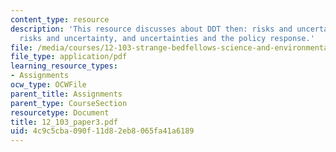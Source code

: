 ```yaml
---
content_type: resource
description: 'This resource discusses about DDT then: risks and uncertainty, DDT now:
  risks and uncertainty, and uncertainties and the policy response.'
file: /media/courses/12-103-strange-bedfellows-science-and-environmental-policy-fall-2005/4c9c5cba090f11d82eb8065fa41a6189_12_103_paper3.pdf
file_type: application/pdf
learning_resource_types:
- Assignments
ocw_type: OCWFile
parent_title: Assignments
parent_type: CourseSection
resourcetype: Document
title: 12_103_paper3.pdf
uid: 4c9c5cba-090f-11d8-2eb8-065fa41a6189
---
```

